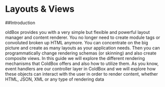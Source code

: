 # Layouts & Views

##Introduction

oldBox provides you with a very simple but flexible and powerful layout manager and content renderer. You no longer need to create module tags or convoluted broken up HTML anymore. You can concentrate on the big picture and create as many layouts as your application needs. Then you can programmatically change rendering schemas (or skinning) and also create composite views. In this guide we will explore the different rendering mechanisms that ColdBox offers and also how to utilize them. As you know, event handlers are our controller layer in ColdBox and we will explore how these objects can interact with the user in order to render content, whether HTML, JSON, XML or any type of rendering data